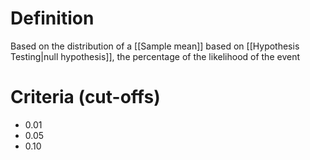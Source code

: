 # Definition
Based on the distribution of a [[Sample mean]] based on [[Hypothesis Testing|null hypothesis]],
the percentage of the likelihood of the event 
# Criteria (cut-offs)
- 0.01
- 0.05
- 0.10